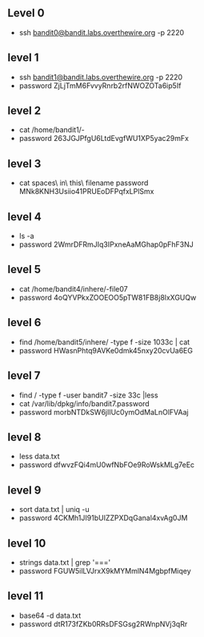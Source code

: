 ## Level 0
- ssh bandit0@bandit.labs.overthewire.org -p 2220

## level 1
- ssh bandit1@bandit.labs.overthewire.org -p 2220
- password ZjLjTmM6FvvyRnrb2rfNWOZOTa6ip5If

## level 2
-  cat /home/bandit1/-
- password 263JGJPfgU6LtdEvgfWU1XP5yac29mFx

## level 3
- cat spaces\ in\ this\ filename
 password MNk8KNH3Usiio41PRUEoDFPqfxLPlSmx

## level 4
- ls -a
- password 2WmrDFRmJIq3IPxneAaMGhap0pFhF3NJ

## level 5
- cat /home/bandit4/inhere/-file07
- password 4oQYVPkxZOOEOO5pTW81FB8j8lxXGUQw

## level 6
- find /home/bandit5/inhere/ -type f -size 1033c | cat
- password HWasnPhtq9AVKe0dmk45nxy20cvUa6EG

## level 7
- find / -type f -user bandit7 -size 33c |less
- cat /var/lib/dpkg/info/bandit7.password
- password morbNTDkSW6jIlUc0ymOdMaLnOlFVAaj

## level 8
- less data.txt
- password dfwvzFQi4mU0wfNbFOe9RoWskMLg7eEc

## level 9
- sort data.txt | uniq -u
- password 4CKMh1JI91bUIZZPXDqGanal4xvAg0JM

## level 10
-  strings data.txt | grep '==='
- password FGUW5ilLVJrxX9kMYMmlN4MgbpfMiqey

## level 11
-  base64 -d data.txt
- password dtR173fZKb0RRsDFSGsg2RWnpNVj3qRr
